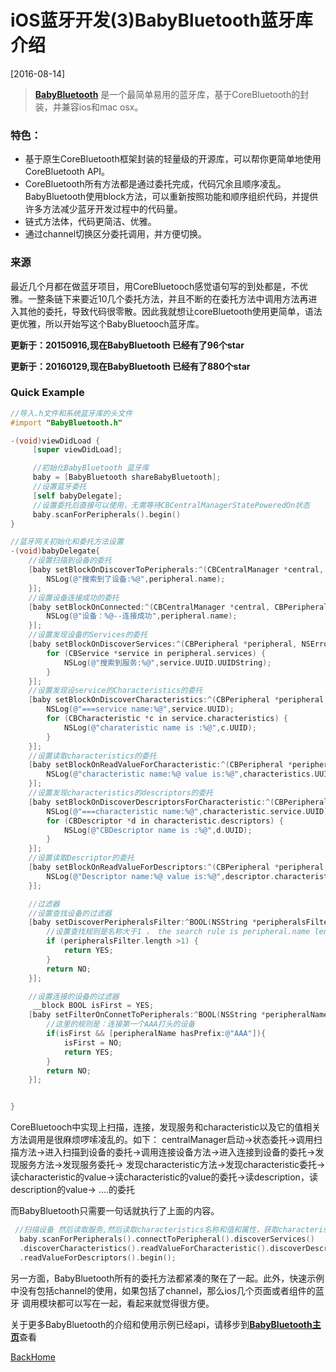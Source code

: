 # iOS蓝牙开发(3)BabyBluetooth蓝牙库介绍

[2016-08-14]

>  [**BabyBluetooth**](https://github.com/coolnameismy/BabyBluetooth) 是一个最简单易用的蓝牙库，基于CoreBluetooth的封装，并兼容ios和mac osx。

### 特色：

-  基于原生CoreBluetooth框架封装的轻量级的开源库，可以帮你更简单地使用CoreBluetooth API。
-  CoreBluetooth所有方法都是通过委托完成，代码冗余且顺序凌乱。BabyBluetooth使用block方法，可以重新按照功能和顺序组织代码，并提供许多方法减少蓝牙开发过程中的代码量。
-  链式方法体，代码更简洁、优雅。
-  通过channel切换区分委托调用，并方便切换。

### 来源

最近几个月都在做蓝牙项目，用CoreBluetooch感觉语句写的到处都是，不优雅。一整条链下来要近10几个委托方法，并且不断的在委托方法中调用方法再进入其他的委托，导致代码很零散。因此我就想让coreBluetooth使用更简单，语法更优雅，所以开始写这个BabyBluetooch蓝牙库。

**更新于：20150916,现在BabyBluetooth 已经有了96个star**

**更新于：20160129,现在BabyBluetooth 已经有了880个star**

### Quick Example

```objective-c
//导入.h文件和系统蓝牙库的头文件
#import "BabyBluetooth.h"

-(void)viewDidLoad {
     [super viewDidLoad];

     //初始化BabyBluetooth 蓝牙库
     baby = [BabyBluetooth shareBabyBluetooth];
     //设置蓝牙委托
     [self babyDelegate];
     //设置委托后直接可以使用，无需等待CBCentralManagerStatePoweredOn状态
     baby.scanForPeripherals().begin()
}

//蓝牙网关初始化和委托方法设置
-(void)babyDelegate{
    //设置扫描到设备的委托
    [baby setBlockOnDiscoverToPeripherals:^(CBCentralManager *central, CBPeripheral *peripheral, NSDictionary *advertisementData, NSNumber *RSSI) {
        NSLog(@"搜索到了设备:%@",peripheral.name);
    }];
    //设置设备连接成功的委托
    [baby setBlockOnConnected:^(CBCentralManager *central, CBPeripheral *peripheral) {
        NSLog(@"设备：%@--连接成功",peripheral.name);
    }];
    //设置发现设备的Services的委托
    [baby setBlockOnDiscoverServices:^(CBPeripheral *peripheral, NSError *error) {
        for (CBService *service in peripheral.services) {
            NSLog(@"搜索到服务:%@",service.UUID.UUIDString);
        }
    }];
    //设置发现设service的Characteristics的委托
    [baby setBlockOnDiscoverCharacteristics:^(CBPeripheral *peripheral, CBService *service, NSError *error) {
        NSLog(@"===service name:%@",service.UUID);
        for (CBCharacteristic *c in service.characteristics) {
            NSLog(@"charateristic name is :%@",c.UUID);
        }
    }];
    //设置读取characteristics的委托
    [baby setBlockOnReadValueForCharacteristic:^(CBPeripheral *peripheral, CBCharacteristic *characteristics, NSError *error) {
        NSLog(@"characteristic name:%@ value is:%@",characteristics.UUID,characteristics.value);
    }];
    //设置发现characteristics的descriptors的委托
    [baby setBlockOnDiscoverDescriptorsForCharacteristic:^(CBPeripheral *peripheral, CBCharacteristic *characteristic, NSError *error) {
        NSLog(@"===characteristic name:%@",characteristic.service.UUID);
        for (CBDescriptor *d in characteristic.descriptors) {
            NSLog(@"CBDescriptor name is :%@",d.UUID);
        }
    }];
    //设置读取Descriptor的委托
    [baby setBlockOnReadValueForDescriptors:^(CBPeripheral *peripheral, CBDescriptor *descriptor, NSError *error) {
        NSLog(@"Descriptor name:%@ value is:%@",descriptor.characteristic.UUID, descriptor.value);
    }];

    //过滤器
    //设置查找设备的过滤器
    [baby setDiscoverPeripheralsFilter:^BOOL(NSString *peripheralsFilter) {
        //设置查找规则是名称大于1 ， the search rule is peripheral.name length > 1
        if (peripheralsFilter.length >1) {
            return YES;
        }
        return NO;
    }];

    //设置连接的设备的过滤器
     __block BOOL isFirst = YES;
    [baby setFilterOnConnetToPeripherals:^BOOL(NSString *peripheralName) {
        //这里的规则是：连接第一个AAA打头的设备
        if(isFirst && [peripheralName hasPrefix:@"AAA"]){
            isFirst = NO;
            return YES;
        }
        return NO;
    }];


}
```

CoreBluetooch中实现上扫描，连接，发现服务和characteristic以及它的值相关方法调用是很麻烦啰嗦凌乱的。如下： centralManager启动->状态委托->调用扫描方法->进入扫描到设备的委托->调用连接设备方法->进入连接到设备的委托->发现服务方法->发现服务委托-> 发现characteristic方法->发现characteristic委托->读characteristic的value->读characteristic的value的委托->读description，读description的value-> ….的委托

而BabyBluetooth只需要一句话就执行了上面的内容。

```objective-c
 //扫描设备 然后读取服务,然后读取characteristics名称和值和属性，获取characteristics对应的description的名称和值
  baby.scanForPeripherals().connectToPeripheral().discoverServices()
  .discoverCharacteristics().readValueForCharacteristic().discoverDescriptorsForCharacteristic()
  .readValueForDescriptors().begin();
```

另一方面，BabyBluetooth所有的委托方法都紧凑的聚在了一起。此外，快速示例中没有包括channel的使用，如果包括了channel，那么ios几个页面或者组件的蓝牙 调用模块都可以写在一起，看起来就觉得很方便。

关于更多BabyBluetooth的介绍和使用示例已经api，请移步到[**BabyBluetooth主页**](https://github.com/coolnameismy/BabyBluetooth)查看





[BackHome](http://robinshare.github.io/)